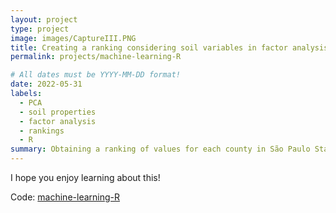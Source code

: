 ```yaml
---
layout: project
type: project
image: images/CaptureIII.PNG
title: Creating a ranking considering soil variables in factor analysis
permalink: projects/machine-learning-R

# All dates must be YYYY-MM-DD format!
date: 2022-05-31
labels:
  - PCA
  - soil properties
  - factor analysis
  - rankings
  - R 
summary: Obtaining a ranking of values for each county in São Paulo State using soil variables in an unsupervised problem (factor analysis by principal component analysis (PCA)).
---
```





I hope you enjoy learning about this!  



Code: <a href="https://github.com/neli12/machine-learning-R"><i class="large github icon"></i>machine-learning-R</a>

